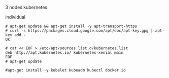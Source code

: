 
3 nodes kubernetes


individual
```console
# apt-get update && apt-get install -y apt-transport-https
# curl -s https://packages.cloud.google.com/apt/doc/apt-key.gpg | apt-key add -
OK
```

```console
# cat << EOF > /etc/apt/sources.list.d/kubernetes.list
deb http://apt.kubernetes.io/ kubernetes-xenial main
EOF
# apt-get update
```
```console
#apt-get install -y kubelet kubeadm kubectl docker.io
```
